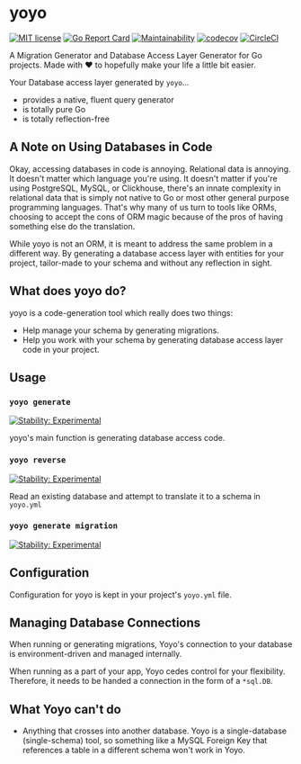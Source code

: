 
# yoyo

[![MIT license](https://img.shields.io/badge/license-MIT-brightgreen.svg)](https://opensource.org/licenses/MIT)
[![Go Report Card](https://goreportcard.com/badge/github.com/yoyo-project/yoyo)](https://goreportcard.com/report/github.com/yoyo-project/yoyo)
[![Maintainability](https://api.codeclimate.com/v1/badges/1e0d4f34de5f07425ba5/maintainability)](https://codeclimate.com/github/yoyo-project/yoyo/maintainability)
[![codecov](https://codecov.io/gh/yoyo-project/yoyo/branch/main/graph/badge.svg)](https://codecov.io/gh/yoyo-project/yoyo)
[![CircleCI](https://circleci.com/gh/yoyo-project/yoyo/tree/main.svg?style=shield)](https://circleci.com/gh/yoyo-project/yoyo/tree/main)

A Migration Generator and Database Access Layer Generator for Go projects. Made with ❤️ to hopefully make your life a
little bit easier. 

Your Database access layer generated by `yoyo`...

- provides a native, fluent query generator
- is totally pure Go
- is totally reflection-free 

## A Note on Using Databases in Code

Okay, accessing databases in code is annoying. Relational data is annoying. It doesn't matter which language you're using.
It doesn't matter if you're using PostgreSQL, MySQL, or Clickhouse, there's an innate complexity in relational data that
is simply not native to Go or most other general purpose programming languages. That's why many of us turn to tools like
ORMs, choosing to accept the cons of ORM magic because of the pros of having something else do the translation.

While yoyo is not an ORM, it is meant to address the same problem in a different way. By generating a database access
layer with entities for your project, tailor-made to your schema and without any reflection in sight.

## What does yoyo do?

yoyo is a code-generation tool which really does two things:

- Help manage your schema by generating migrations.
- Help you work with your schema by generating database access layer code in your project.

## Usage

### `yoyo generate`

[![Stability: Experimental](https://masterminds.github.io/stability/experimental.svg)](https://masterminds.github.io/stability/experimental.html)

yoyo's main function is generating database access code.

### `yoyo reverse`

[![Stability: Experimental](https://masterminds.github.io/stability/experimental.svg)](https://masterminds.github.io/stability/experimental.html)

Read an existing database and attempt to translate it to a schema in `yoyo.yml`

### `yoyo generate migration`

[![Stability: Experimental](https://masterminds.github.io/stability/experimental.svg)](https://masterminds.github.io/stability/experimental.html)

## Configuration

Configuration for yoyo is kept in your project's `yoyo.yml` file.

## Managing Database Connections

When running or generating migrations, Yoyo's connection to your database is environment-driven
and managed internally.

When running as a part of your app, Yoyo cedes control for your flexibility. Therefore, it needs
to be handed a connection in the form of a `*sql.DB`.  

## What Yoyo can't do

- Anything that crosses into another database. Yoyo is a single-database (single-schema) tool, so something like a MySQL
Foreign Key that references a table in a different schema won't work in Yoyo.
